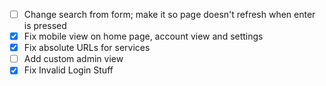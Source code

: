 - [ ] Change search from form; make it so page doesn't refresh when enter is pressed
- [x] Fix mobile view on home page, account view and settings
- [x] Fix absolute URLs for services
- [ ] Add custom admin view
- [x] Fix Invalid Login Stuff
